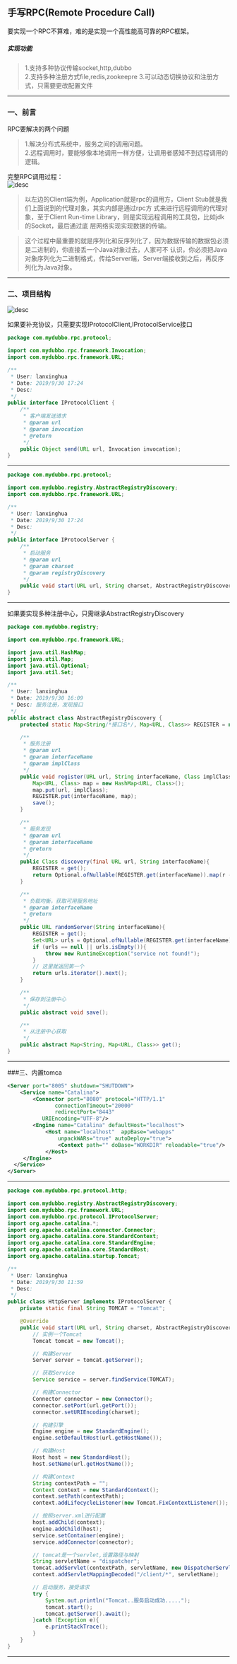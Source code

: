 ## 手写RPC(Remote Procedure Call)
要实现一个RPC不算难，难的是实现一个高性能高可靠的RPC框架。  
##### 实现功能
> 1.支持多种协议传输socket,http,dubbo   
> 2.支持多种注册方式file,redis,zookeepre
> 3.可以动态切换协议和注册方式，只需要更改配置文件

---
### 一、前言
RPC要解决的两个问题   
> 1.解决分布式系统中，服务之间的调用问题。     
2.远程调用时，要能够像本地调用一样方便，让调用者感知不到远程调用的逻辑。

完整RPC调用过程：   
![desc](https://raw.githubusercontent.com/chenxingxing6/myrpc/master/img/1.jpg)    

> 以左边的Client端为例，Application就是rpc的调用方，Client Stub就是我们上面说到的代理对象，其实内部是通过rpc方
式来进行远程调用的代理对象，至于Client Run-time Library，则是实现远程调用的工具包，比如jdk的Socket，最后通过底
层网络实现实现数据的传输。

> 这个过程中最重要的就是序列化和反序列化了，因为数据传输的数据包必须是二进制的，你直接丢一个Java对象过去，人家可不
认识，你必须把Java对象序列化为二进制格式，传给Server端，Server端接收到之后，再反序列化为Java对象。

---
### 二、项目结构
![desc](https://raw.githubusercontent.com/chenxingxing6/myrpc/master/img/3.png)    

如果要补充协议，只需要实现IProtocolClient,IProtocolService接口
```java
package com.mydubbo.rpc.protocol;

import com.mydubbo.rpc.framework.Invocation;
import com.mydubbo.rpc.framework.URL;

/**
 * User: lanxinghua
 * Date: 2019/9/30 17:24
 * Desc:
 */
public interface IProtocolClient {
    /**
     * 客户端发送请求
     * @param url
     * @param invocation
     * @return
     */
    public Object send(URL url, Invocation invocation);
}
```

---
```java
package com.mydubbo.rpc.protocol;

import com.mydubbo.registry.AbstractRegistryDiscovery;
import com.mydubbo.rpc.framework.URL;

/**
 * User: lanxinghua
 * Date: 2019/9/30 17:24
 * Desc:
 */
public interface IProtocolServer {
    /**
     * 启动服务
     * @param url
     * @param charset
     * @param registryDiscovery
     */
    public void start(URL url, String charset, AbstractRegistryDiscovery registryDiscovery);
}
```

---
如果要实现多种注册中心，只需继承AbstractRegistryDiscovery
```java
package com.mydubbo.registry;

import com.mydubbo.rpc.framework.URL;

import java.util.HashMap;
import java.util.Map;
import java.util.Optional;
import java.util.Set;

/**
 * User: lanxinghua
 * Date: 2019/9/30 16:09
 * Desc: 服务注册，发现接口
 */
public abstract class AbstractRegistryDiscovery {
    protected static Map<String/*接口名*/, Map<URL, Class>> REGISTER = new HashMap<String, Map<URL, Class>>();

    /**
     * 服务注册
     * @param url
     * @param interfaceName
     * @param implClass
     */
    public void register(URL url, String interfaceName, Class implClass){
        Map<URL, Class> map = new HashMap<URL, Class>();
        map.put(url, implClass);
        REGISTER.put(interfaceName, map);
        save();
    }

    /**
     * 服务发现
     * @param url
     * @param interfaceName
     * @return
     */
    public Class discovery(final URL url, String interfaceName){
        REGISTER = get();
        return Optional.ofNullable(REGISTER.get(interfaceName)).map(r -> r.get(url)).orElseThrow(() -> new RuntimeException("service not found!"));
    }

    /**
     * 负载均衡，获取可用服务地址
     * @param interfaceName
     * @return
     */
    public URL randomServer(String interfaceName){
        REGISTER = get();
        Set<URL> urls = Optional.ofNullable(REGISTER.get(interfaceName)).map(r -> r.keySet()).orElseThrow(() -> new RuntimeException("service not found!"));
        if (urls == null || urls.isEmpty()){
            throw new RuntimeException("service not found!");
        }
        // 这里就返回第一个
        return urls.iterator().next();
    }

    /**
     * 保存到注册中心
     */
    public abstract void save();

    /**
     * 从注册中心获取
     */
    public abstract Map<String, Map<URL, Class>> get();
}
```
---

###三、内置tomca

```xml
<Server port="8005" shutdown="SHUTDOWN">
	<Service name="Catalina">
		<Connector port="8080" protocol="HTTP/1.1"
               connectionTimeout="20000"
               redirectPort="8443" 
	       URIEncoding="UTF-8"/>
		<Engine name="Catalina" defaultHost="localhost">
			<Host name="localhost"  appBase="webapps"
            	unpackWARs="true" autoDeploy="true">
    		 	<Context path="" doBase="WORKDIR" reloadable="true"/>
     		</Host>
     </Engine>
  </Service>
</Server>
```
---
```java
package com.mydubbo.rpc.protocol.http;

import com.mydubbo.registry.AbstractRegistryDiscovery;
import com.mydubbo.rpc.framework.URL;
import com.mydubbo.rpc.protocol.IProtocolServer;
import org.apache.catalina.*;
import org.apache.catalina.connector.Connector;
import org.apache.catalina.core.StandardContext;
import org.apache.catalina.core.StandardEngine;
import org.apache.catalina.core.StandardHost;
import org.apache.catalina.startup.Tomcat;

/**
 * User: lanxinghua
 * Date: 2019/9/30 11:59
 * Desc:
 */
public class HttpServer implements IProtocolServer {
    private static final String TOMCAT = "Tomcat";

    @Override
    public void start(URL url, String charset, AbstractRegistryDiscovery registryDiscovery){
        // 实例一个Tomcat
        Tomcat tomcat = new Tomcat();

        // 构建Server
        Server server = tomcat.getServer();

        // 获取Service
        Service service = server.findService(TOMCAT);

        // 构建Connector
        Connector connector = new Connector();
        connector.setPort(url.getPort());
        connector.setURIEncoding(charset);

        // 构建引擎
        Engine engine = new StandardEngine();
        engine.setDefaultHost(url.getHostName());

        // 构建Host
        Host host = new StandardHost();
        host.setName(url.getHostName());

        // 构建Context
        String contextPath = "";
        Context context = new StandardContext();
        context.setPath(contextPath);
        context.addLifecycleListener(new Tomcat.FixContextListener());

        // 按照server.xml进行配置
        host.addChild(context);
        engine.addChild(host);
        service.setContainer(engine);
        service.addConnector(connector);

        // tomcat是一个servlet,设置路径与映射
        String servletName = "dispatcher";
        tomcat.addServlet(contextPath, servletName, new DispatcherServlet(url, registryDiscovery));
        context.addServletMappingDecoded("/client/*", servletName);

        // 启动服务，接受请求
        try {
            System.out.println("Tomcat..服务启动成功.....");
            tomcat.start();
            tomcat.getServer().await();
        }catch (Exception e){
            e.printStackTrace();
        }
    }
}
```
---